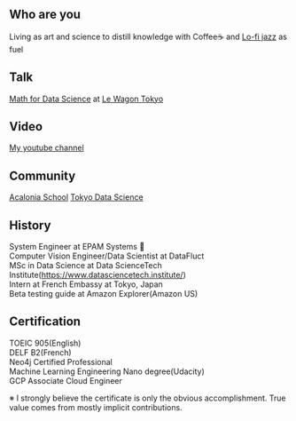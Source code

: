 ## Who are you
Living as art and science to distill knowledge with Coffee☕️ and [Lo-fi jazz](https://www.youtube.com/c/majesticcasual) as fuel

## Talk
[Math for Data Science](https://www.youtube.com/watch?v=DqoDpm_OjxQ&t=517s) at [Le Wagon Tokyo](https://www.lewagon.com/tokyo)

## Video
[My youtube channel](https://www.youtube.com/channel/UCERuVu6ZkMC3_E7d0crNS2A/playlists)

## Community
[Acalonia School](https://acalonia.com/)
[Tokyo Data Science](https://tokyodatascience.com/)


## History
System Engineer at EPAM Systems 👶 \
Computer Vision Engineer/Data Scientist at DataFluct \
MSc in Data Science at Data ScienceTech Institute(https://www.datasciencetech.institute/) \
Intern at French Embassy at Tokyo, Japan \
Beta testing guide at Amazon Explorer(Amazon US) 

## Certification
TOEIC 905(English) \
DELF B2(French) \
Neo4j Certified Professional \
Machine Learning Engineering Nano degree(Udacity) \
GCP Associate Cloud Engineer

※ I strongly believe the certificate is only the obvious accomplishment. True value comes from mostly implicit contributions.
